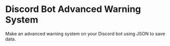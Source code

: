 # Discord Bot Advanced Warning System
Make an advanced warning system on your Discord bot using JSON to save data.
